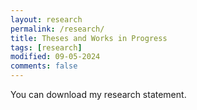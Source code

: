 ```yaml
---
layout: research
permalink: /research/
title: Theses and Works in Progress
tags: [research]
modified: 09-05-2024
comments: false
---
```

You can download my research statement.

